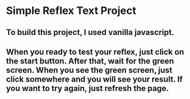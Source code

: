 # Simple Reflex Text Project

## To build this project, I used vanilla javascript.
## When you ready to test your reflex, just click on the start button. After that, wait for the green screen. When you see the green screen, just click somewhere and you will see your result. If you want to try again, just refresh the page.
